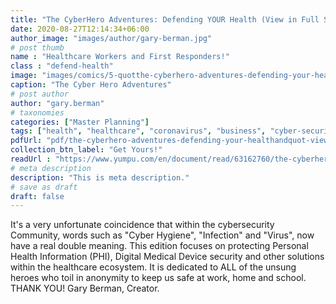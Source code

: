 ```yaml
---
title: "The CyberHero Adventures: Defending YOUR Health (View in Full Screen). Thanks to our Healthcare Workers and First Responders!"
date: 2020-08-27T12:14:34+06:00
author_image: "images/author/gary-berman.jpg"
# post thumb
name : "Healthcare Workers and First Responders!"
class : "defend-health"
image: "images/comics/5-quotthe-cyberhero-adventures-defending-your-healthquot-view-in-full-screen-thanks-to-our-healthcare-workers-and-first-responders-medigy.jpg"
caption: "The Cyber Hero Adventures"
# post author
author: "gary.berman"
# taxonomies
categories: ["Master Planning"]
tags: ["health", "healthcare", "coronavirus", "business", "cyber-security-awareness", "training", "work-from-home", "education", "comic-books", "comics", "comic", "technology", "internet", "hacking", "cyber-security", "cybersecurity", "aon", "digital", "networking", "ransomware"]
pdfUrl: "pdf/the-cyberhero-adventures-defending-your-healthandquot-view-in-full-screen-thanks-to-our-healthcare-workers-and-first-responders-1.pdf"
collection_btn_label: "Get Yours!"
readUrl : "https://www.yumpu.com/en/document/read/63162760/the-cyberhero-adventures-defending-your-health-view-in-full-screen-thanks-to-our-healthcare-workers-and-first-responders"
# meta description
description: "This is meta description."
# save as draft
draft: false
---
```


It's a very unfortunate coincidence that within the cybersecurity Community, words such as "Cyber Hygiene", "Infection" and "Virus", now have a real double meaning. This edition focuses on protecting Personal Health Information (PHI), Digital Medical Device security and other solutions within the healthcare ecosystem. It is dedicated to ALL of the unsung heroes who toil in anonymity to keep us safe at work, home and school. THANK YOU! Gary Berman, Creator.



